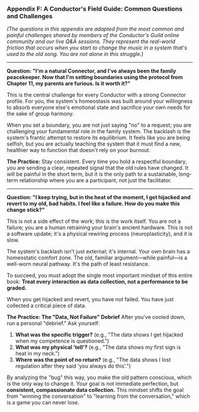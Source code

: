 ### **Appendix F: A Conductor's Field Guide: Common Questions and Challenges**

*(The questions in this appendix are adapted from the most common and painful challenges shared by members of the Conductor's Guild online community and our live Q&A sessions. They represent the real-world friction that occurs when you start to change the music in a system that's used to the old song. You are not alone in this struggle.)*

---

**Question: "I'm a natural Connector, and I've always been the family peacekeeper. Now that I'm setting boundaries using the protocol from Chapter 11, my parents are furious. Is it worth it?"**

This is the central challenge for every Conductor with a strong Connector profile. For you, the system's homeostasis was built around your willingness to absorb everyone else's emotional state and sacrifice your own needs for the sake of group harmony.

When you set a boundary, you are not just saying "no" to a request; you are challenging your fundamental role in the family system. The backlash is the system's frantic attempt to restore its equilibrium. It feels like you are being selfish, but you are actually teaching the system that it must find a new, healthier way to function that doesn't rely on your burnout.

**The Practice:**
Stay consistent. Every time you hold a respectful boundary, you are sending a clear, repeated signal that the old rules have changed. It will be painful in the short term, but it is the only path to a sustainable, long-term relationship where you are a participant, not just the facilitator.

---

**Question: "I keep trying, but in the heat of the moment, I get hijacked and revert to my old, bad habits. I feel like a failure. How do you make this change stick?"**

This is not a side effect of the work; this is the work itself. You are not a failure; you are a human retraining your brain's ancient hardware. This is not a software update; it's a physical rewiring process (neuroplasticity), and it is slow.

The system's backlash isn't just external; it's internal. Your own brain has a homeostatic comfort zone. The old, familiar argument—while painful—is a well-worn neural pathway. It's the path of least resistance.

To succeed, you must adopt the single most important mindset of this entire book: **Treat every interaction as data collection, not a performance to be graded.**

When you get hijacked and revert, you have not failed. You have just collected a critical piece of data.

**The Practice: The "Data, Not Failure" Debrief**
After you've cooled down, run a personal "debrief." Ask yourself:
1.  **What was the specific trigger?** (e.g., "The data shows I get hijacked when my competence is questioned.")
2.  **What was my physical 'tell'?** (e.g., "The data shows my first sign is heat in my neck.")
3.  **Where was the point of no return?** (e.g., "The data shows I lost regulation after they said 'you always do this'.")

By analyzing the "bug" this way, you make the old pattern conscious, which is the only way to change it. Your goal is not immediate perfection, but **consistent, compassionate data collection.** This mindset shifts the goal from "winning the conversation" to "learning from the conversation," which is a game you can never lose.
      